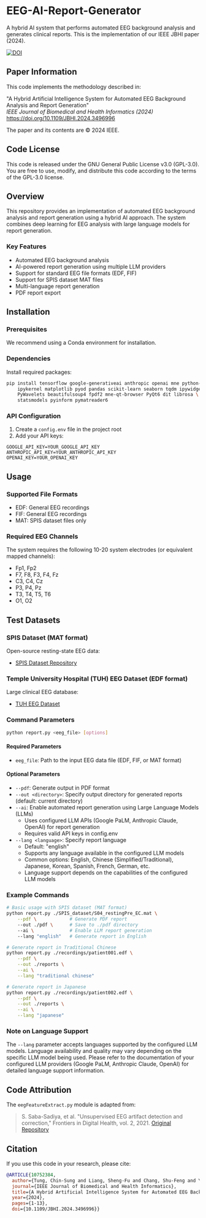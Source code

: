 # EEG-AI-Report-Generator

A hybrid AI system that performs automated EEG background analysis and generates clinical reports. This is the implementation of our IEEE JBHI paper (2024).

[![DOI](https://img.shields.io/badge/DOI-10.1109%2FJBHI.2024.3496996-blue)](https://doi.org/10.1109/JBHI.2024.3496996)

## Paper Information

This code implements the methodology described in:

"A Hybrid Artificial Intelligence System for Automated EEG Background Analysis and Report Generation"  
*IEEE Journal of Biomedical and Health Informatics (2024)*  
https://doi.org/10.1109/JBHI.2024.3496996

The paper and its contents are © 2024 IEEE. 
<!-- Personal use of this material is permitted. Permission from IEEE must be obtained for all other uses, in any current or future media, including reprinting/republishing this material for advertising or promotional purposes, creating new collective works, for resale or redistribution to servers or lists, or reuse of any copyrighted component of this work in other works. -->

## Code License

This code is released under the GNU General Public License v3.0 (GPL-3.0). You are free to use, modify, and distribute this code according to the terms of the GPL-3.0 license.

## Overview

This repository provides an implementation of automated EEG background analysis and report generation using a hybrid AI approach. The system combines deep learning for EEG analysis with large language models for report generation.

### Key Features

- Automated EEG background analysis
- AI-powered report generation using multiple LLM providers
- Support for standard EEG file formats (EDF, FIF)
- Support for SPIS dataset MAT files
- Multi-language report generation
- PDF report export

## Installation

### Prerequisites

We recommend using a Conda environment for installation.

### Dependencies

Install required packages:

```bash
pip install tensorflow google-generativeai anthropic openai mne python-dotenv \
    ipykernel matplotlib pyod pandas scikit-learn seaborn tqdm ipywidgets \
    PyWavelets beautifulsoup4 fpdf2 mne-qt-browser PyQt6 dit librosa \
    statsmodels pyinform pymatreader6
```

### API Configuration

1. Create a `config.env` file in the project root
2. Add your API keys:
```
GOOGLE_API_KEY=YOUR_GOOGLE_API_KEY
ANTHROPIC_API_KEY=YOUR_ANTHROPIC_API_KEY
OPENAI_KEY=YOUR_OPENAI_KEY
```

## Usage

### Supported File Formats
- EDF: General EEG recordings
- FIF: General EEG recordings
- MAT: SPIS dataset files only


### Required EEG Channels

The system requires the following 10-20 system electrodes (or equivalent mapped channels):
- Fp1, Fp2
- F7, F8, F3, F4, Fz
- C3, C4, Cz
- P3, P4, Pz
- T3, T4, T5, T6
- O1, O2

## Test Datasets

### SPIS Dataset (MAT format)
Open-source resting-state EEG data:
- [SPIS Dataset Repository](https://github.com/mastaneht/SPIS-Resting-State-Dataset/tree/master/Pre-SART%20EEG)

### Temple University Hospital (TUH) EEG Dataset (EDF format)
Large clinical EEG database:
- [TUH EEG Dataset](https://isip.piconepress.com/projects/tuh_eeg/)

### Command Parameters

```bash
python report.py <eeg_file> [options]
```

#### Required Parameters
- `eeg_file`: Path to the input EEG data file (EDF, FIF, or MAT format)

#### Optional Parameters
- `--pdf`: Generate output in PDF format
- `--out <directory>`: Specify output directory for generated reports (default: current directory)
- `--ai`: Enable automated report generation using Large Language Models (LLMs)
  - Uses configured LLM APIs (Google PaLM, Anthropic Claude, OpenAI) for report generation
  - Requires valid API keys in config.env
- `--lang <language>`: Specify report language
  - Default: "english"
  - Supports any language available in the configured LLM models
  - Common options: English, Chinese (Simplified/Traditional), Japanese, Korean, Spanish, French, German, etc.
  - Language support depends on the capabilities of the configured LLM models

### Example Commands

```bash
# Basic usage with SPIS dataset (MAT format)
python report.py ./SPIS_dataset/S04_restingPre_EC.mat \
    --pdf \            # Generate PDF report
    --out ./pdf \      # Save to ./pdf directory
    --ai \             # Enable LLM report generation
    --lang "english"   # Generate report in English

# Generate report in Traditional Chinese
python report.py ./recordings/patient001.edf \
    --pdf \
    --out ./reports \
    --ai \
    --lang "traditional chinese"

# Generate report in Japanese
python report.py ./recordings/patient002.edf \
    --pdf \
    --out ./reports \
    --ai \
    --lang "japanese"
```

### Note on Language Support

The `--lang` parameter accepts languages supported by the configured LLM models. Language availability and quality may vary depending on the specific LLM model being used. Please refer to the documentation of your configured LLM providers (Google PaLM, Anthropic Claude, OpenAI) for detailed language support information.


## Code Attribution

The `eegFeatureExtract.py` module is adapted from:
> S. Saba-Sadiya, et al. "Unsupervised EEG artifact detection and correction," Frontiers in Digital Health, vol. 2, 2021. 
> [Original Repository](https://github.com/sari-saba-sadiya/EEGExtract)

## Citation

If you use this code in your research, please cite:

```bibtex
@ARTICLE{10752384,
  author={Tung, Chin-Sung and Liang, Sheng-Fu and Chang, Shu-Feng and Young, Chung-Ping},
  journal={IEEE Journal of Biomedical and Health Informatics}, 
  title={A Hybrid Artificial Intelligence System for Automated EEG Background Analysis and Report Generation}, 
  year={2024},
  pages={1-13},
  doi={10.1109/JBHI.2024.3496996}}
```